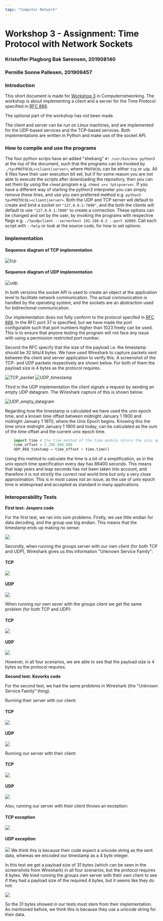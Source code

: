 ```yaml
---
tags: "Computer Network"
---
```



# Workshop 3 - Assignment: Time Protocol with Network Sockets

### Kristoffer Plagborg Bak Sørensen, 201908140
### Pernille Sonne Pallesen, 201909457

### Introduction

This short document is made for [Workshop 3](https://github.com/rhjacobsen/CN_workshops/tree/master/Workshops/3) in Computernetworking. The workshop is about implementing a client and a server for the Time Protocol specified in [RFC 868](https://tools.ietf.org/html/rfc868).

The optional part of the workshop has not been made.

The client and server can be run on Linux machines, and are implemented for the UDP-based services and the TCP-based services. Both implementations are written in Python and make use of the socket API.


### How to compile and use the programs

<!-- Description of how to compile (if applicable) and use the programs. Remember to set the appropriate permission on the files. -->

The four python scrips have an added "shebang" `#! /usr/bin/env python3` at the top of the document, such that the programs can be invoked by `./tp<PROTOCOL><client|server>`, where `PROTOCOL` can be either `tcp` or `udp`. All 4 files have their user execution bit set, but if for some reason you are not able to execute the scripts after downloading the repository, then you can set them by using the `chmod` program e.g. `chmod u+x tptcpserver`. If you have a different way of starting the python3 interpreter you can simply remove these lines, and use you own preferred method e.g. `python3 tp<PROTOCOL><client|server>`. Both the UDP and TCP server will default to create and bind a socket on `"127.0.0.1:7890"`, and the both the clients will default to use `"127.0.0.1:7890"` to create a connection. These options can be changed and set by the user, by invoking the programs with respective flags e.g. `./tpudpclient --serverhost 192.168.0.2 --port 42069`. Call each script with `--help` or look at the source code, for how to set options. 


### Implementation

<!-- A short overall description of how the implementation has been structured -->

<!-- A description of how the socket API is used in the implementation. -->


#### Sequence diagram of TCP implementation

![tcp](diagrams/interaction_sequence_diagram_TCP.png)

#### Sequence diagram of UDP implementation

![udp](diagrams/interaction_sequence_diagram_UDP.png)

In both versions the socket API is used to create an object at the application level to facilitate
network communication. The actual communication is handled by the operating system, and the sockets are an abstraction used for bidirectional communication.

<!-- A description of how it has been ensured that the implementation conforms to the protocol standard as described in RFC 868, including a documentation of the conformance testing described in the previous section.
i.e. "Use Wireshark to identify the exchange of timestamps between the server and the client. Is the payload size in the packet 32 bit (4 bytes) as specified in RFC 868?"-->

Our implementation does not fully conform to the protocol specifed in [RFC 868](https://tools.ietf.org/html/rfc868). In the RFC port 37 is specified, but we have made the port configurable such that port numbers higher than 1023 freely can be used. This is to ensure that anyone testing the program will not face any issue with using a permission restricted port number. 

Second the RFC specify that the size of the payload i.e. the timestamp should be 32 bits/4 bytes. We have used Wireshark to capture packets sent between the client and server application to verify this. A screenshot of the TCP- and UDP packets respectively are shown below. For both of them the payload size is 4 bytes as the protocol requires.

![TCP_packet](screenshots/TCP_packet.png)
![UDP_timestamp](screenshots/UDP_timestamp_packet.png)

Third in the UDP implementation the client signals a request by sending an empty UDP datagram. The Wireshark capture of this is shown below:

![UDP_empty_datagram](screenshots/UDP_empty_datagram.png)

Regarding how the timestamp is calculated we have used the unix epoch time, and a known time offset between
midnight January 1 1900 and midnight January 1 1970, where the Unix Epoch begins. Knowing this the time since midnight January 1 1900 and today, can be calculated as the sum of the time offset and the current unix epoch time. 

```python
    import time # the time method of the time module return the unix epoch time
    time_offset = 2_208_988_800
    UDP_868_timstamp = time_offset + time.time()
```

Using this mehtod to calculate the time is a bit of a simplification, as in the unix epoch time 
specification every day has 86400 seconds. This means that leap years and leap seconds has not been taken into account, and therefore it is not strictly the correct real world time but only a very close approximation. This is in most cases not an issue, as the use of unix epoch time is widespread and accepted as standard in many applications.



### Interoperability Tests

**First test: Jespers code**

For the first test, we ran into som problems. Firstly, we use little endian for data decoding, and the group use big endian. This means that the timestamp ends up making no sense:

![](https://i.imgur.com/vlVlt0m.png)

Secondly, when running the groups server with our own client (for both TCP and UDP), Wireshark gives us this information "Unknown Service Family":

#### TCP
![](https://i.imgur.com/Ja8ZLkx.png)

#### UDP
![](https://i.imgur.com/0UfVl9f.png)

When running our own sever with the groups client we get the same problem (for both TCP and UDP):

#### TCP
![](https://i.imgur.com/7az7x3f.png)

#### UDP
![](https://i.imgur.com/QygeVqq.png)

However, in all four scenarios, we are able to see that the payload size is 4 bytes as the protocol requires.

**Second test: Kevorks code**

For the second test, we had the same problems in Wireshark (the "Unknown Service Family" thing).

Running their server with our client:

#### TCP
![](https://i.imgur.com/rOGxn5l.png)


#### UDP
![](https://i.imgur.com/4mZD9Nf.png)


Running our server with their client:

#### TCP

![](https://i.imgur.com/D9P65TJ.png)


#### UDP

![](https://i.imgur.com/NOeWODz.png)


Also, running our server with their client throws an exception:
#### TCP exception
![](https://i.imgur.com/LTtDNVK.png)
#### UDP exception
![](https://i.imgur.com/Njez0wx.png)
We think this is because their code expect a unicode string as the sent data, whereas we encoded our timestamp as a 4 byte integer.

In this test we get a payload size of 31 bytes (which can be seen in the screenshots from Wireshark) in all four scenarios, but the protocol requires 4 bytes. We tried running the groups own server with their own client to see if they had a payload size of the required 4 bytes, but it seems like they do not:

![](https://i.imgur.com/Lg3CQNL.png)

So the 31 bytes showed in our tests must stem from their implementation. As mentioned before, we think this is because they use a unicode string for their data.



